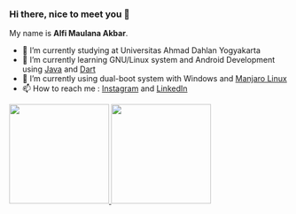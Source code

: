 ### Hi there, nice to meet you 👋

My name is **Alfi Maulana Akbar**.

- 🔭 I’m currently studying at Universitas Ahmad Dahlan Yogyakarta
- 🌱 I’m currently learning GNU/Linux system and Android Development using [Java](https://www.java.com/) and [Dart](https://dart.dev/)
- 🐧 I’m currently using dual-boot system with Windows and [Manjaro Linux](https://manjaro.org/)
- 📫 How to reach me : [Instagram](https://www.instagram.com/alfimlnbr/) and [LinkedIn](https://www.linkedin.com/in/fimln/)

<p align="left">
<a href="https://github.com/fimln">
  <img height="180em" src="https://github-readme-stats-eight-theta.vercel.app/api?username=fimln&show_icons=true&theme=default&include_all_commits=true&count_private=true"/>
  <img height="180em" src="https://github-readme-stats-eight-theta.vercel.app/api/top-langs/?username=fimln&layout=compact&langs_count=8&theme=default"/>
</a>
</p>
